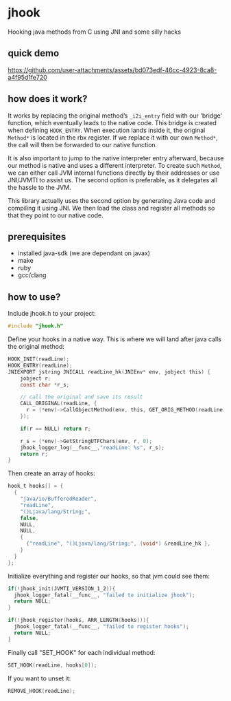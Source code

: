 # jhook
Hooking java methods from C using JNI and some silly hacks

## quick demo
https://github.com/user-attachments/assets/bd073edf-46cc-4923-8ca8-a4f95d1fe720

## how does it work?
It works by replacing the original method’s `_i2i_entry` field with our 'bridge' function, which eventually leads to the native code. This bridge is created when defining `HOOK_ENTRY`. When execution lands inside it, the original `Method*` is located in the rbx register. If we replace it with our own `Method*`, the call will then be forwarded to our native function.

It is also important to jump to the native interpreter entry afterward, because our method is native and uses a different interpreter. To create such `Method`, we can either call JVM internal functions directly by their addresses or use JNI/JVMTI to assist us. The second option is preferable, as it delegates all the hassle to the JVM.

This library actually uses the second option by generating Java code and compiling it using JNI. We then load the class and register all methods so that they point to our native code.

## prerequisites
- installed java-sdk (we are dependant on javax)
- make 
- ruby
- gcc/clang

## how to use?

Include jhook.h to your project:
```c 
#include "jhook.h"
```
Define your hooks in a native way. This is where we will land after java calls the original method:
```c
HOOK_INIT(readLine);
HOOK_ENTRY(readLine);
JNIEXPORT jstring JNICALL readLine_hk(JNIEnv* env, jobject this) {
    jobject r;
    const char *r_s;

    // call the original and save its result
    CALL_ORIGINAL(readLine, {
      r = (*env)->CallObjectMethod(env, this, GET_ORIG_METHOD(readLine));
    });

    if(r == NULL) return r;

    r_s = (*env)->GetStringUTFChars(env, r, 0);
    jhook_logger_log(__func__,"readLine: %s", r_s);
    return r;
}
```
Then create an array of hooks:
```c
hook_t hooks[] = {
  {
    "java/io/BufferedReader", 
    "readLine", 
    "()Ljava/lang/String;", 
    false,
    NULL,
    NULL,
    {
      {"readLine", "()Ljava/lang/String;", (void*) &readLine_hk },
    }
  }
};
```
Initialize everything and register our hooks, so that jvm could see them:
```c
if(!jhook_init(JVMTI_VERSION_1_2)){
  jhook_logger_fatal(__func__, "failed to initialize jhook");
  return NULL;
}

if(!jhook_register(hooks, ARR_LENGTH(hooks))){
  jhook_logger_fatal(__func__, "failed to register hooks");
  return NULL;
}
```
Finally call "SET_HOOK" for each individual method: 
```c
SET_HOOK(readLine, hooks[0]);
```
If you want to unset it:
```c
REMOVE_HOOK(readLine);
```
